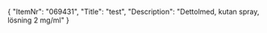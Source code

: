 {
  "ItemNr": "069431",
  "Title": "test",
  "Description": "Dettolmed, kutan spray, lösning 2 mg/ml"
}